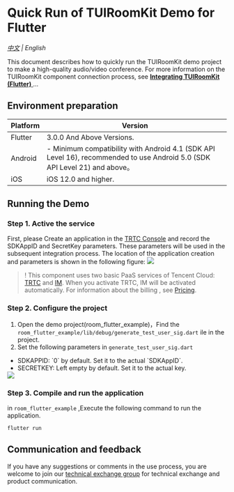 # Quick Run of TUIRoomKit Demo for Flutter

_[中文](README.zh-CN.md) | English_

This document describes how to quickly run the TUIRoomKit demo project to make a high-quality audio/video conference. For more information on the TUIRoomKit component connection process, see [**Integrating TUIRoomKit (Flutter)** ](https://cloud.tencent.com/document/product/1690/94555)...

## Environment preparation

| Platform | Version                 |
| -------- | ----------------------- |
| Flutter  |3.0.0 And Above Versions.|
| Android  |- Minimum compatibility with Android 4.1 (SDK API Level 16), recommended to use Android 5.0 (SDK API Level 21) and above。                              |
|    iOS   |iOS 12.0 and higher.     |

## Running the Demo

[](id:ui.step1)
### Step 1. Active the service

First, please Create an application in the [TRTC Console](https://console.tencentcloud.com/trtc/allapp) and record the SDKAppID and SecretKey parameters. These parameters will be used in the subsequent integration process. The location of the application creation and parameters is shown in the following figure:
   ![](https://qcloudimg.tencent-cloud.cn/raw/aa6cb270cefd189f07db51dce83c7052.png)

>! This component uses two basic PaaS services of Tencent Cloud: [TRTC](https://intl.cloud.tencent.com/document/product/647/35078) and [IM](https://intl.cloud.tencent.com/document/product/1047). When you activate TRTC, IM will be activated automatically. For information about the billing , see [Pricing](https://www.tencentcloud.com/document/product/647/34610).

[](id:ui.step2)
### Step 2. Configure the project

1. Open the demo project(room_flutter_example)，Find the `room_flutter_example/lib/debug/generate_test_user_sig.dart` ile in the project.
2. Set the following parameters in `generate_test_user_sig.dart`
<ul style="margin:0"><li/>SDKAPPID: `0` by default. Set it to the actual `SDKAppID`.
<li/>SECRETKEY: Left empty by default. Set it to the actual key.</ul

![](https://qcloudimg.tencent-cloud.cn/raw/db5b13a64c315bf933c69109355ec872.png)

[](id:ui.step3)
### Step 3. Compile and run the application

in `room_flutter_example` ,Execute the following command to run the application.
```
flutter run
```

## Communication and feedback

If you have any suggestions or comments in the use process, you are welcome to join our [technical exchange group](https://zhiliao.qq.com/s/cWSPGIIM62CC/cFUPGIIM62CF) for technical exchange and product communication.
